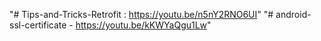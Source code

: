 "# Tips-and-Tricks-Retrofit : https://youtu.be/n5nY2RNO6UI" 
"# android-ssl-certificate - https://youtu.be/kKWYaQgu1Lw" 
